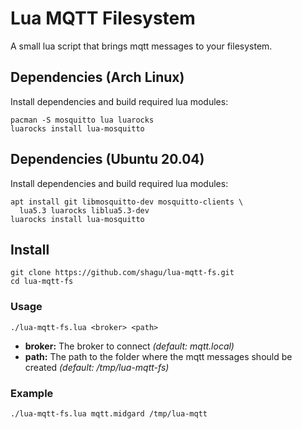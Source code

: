# Lua MQTT Filesystem

A small lua script that brings mqtt messages to your filesystem.

## Dependencies (Arch Linux)

Install dependencies and build required lua modules:

    pacman -S mosquitto lua luarocks
    luarocks install lua-mosquitto

## Dependencies (Ubuntu 20.04)

Install dependencies and build required lua modules:

    apt install git libmosquitto-dev mosquitto-clients \
      lua5.3 luarocks liblua5.3-dev
    luarocks install lua-mosquitto

## Install

    git clone https://github.com/shagu/lua-mqtt-fs.git
    cd lua-mqtt-fs

### Usage

    ./lua-mqtt-fs.lua <broker> <path>

- **broker:** The broker to connect
  *(default: mqtt.local)*
- **path:** The path to the folder where the mqtt messages should be created
  *(default: /tmp/lua-mqtt-fs)*

### Example

    ./lua-mqtt-fs.lua mqtt.midgard /tmp/lua-mqtt
